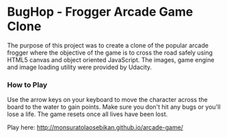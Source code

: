 # BugHop -  Frogger Arcade Game Clone

The purpose of this project was to create a clone of the popular arcade frogger where the objective of the game is to cross the road safely using HTML5 canvas and object oriented JavaScript. The images, game engine and image loading utility were provided by Udacity.

### How to Play
Use the arrow keys on your keyboard to move the character across the board to the water to gain points. Make sure you don't hit any bugs or you'll lose a life. The game resets once all lives have been lost.

Play here: http://monsuratolaosebikan.github.io/arcade-game/
